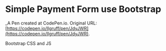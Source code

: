 # Simple Payment Form use Bootstrap
 _A Pen created at CodePen.io. Original URL: [https://codepen.io/llgruff/pen/JdyJWR](https://codepen.io/llgruff/pen/JdyJWR).

 Bootstrap CSS and JS